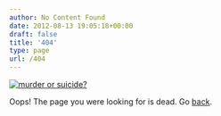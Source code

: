 ```yaml
---
author: No Content Found
date: 2012-08-13 19:05:18+00:00
draft: false
title: '404'
type: page
url: /404
---
```


[![murder or suicide?](http://farm6.staticflickr.com/5130/5285065838_a0012a44ca_z.jpg)
](http://www.flickr.com/photos/karamanis/5285065838/)

Oops! The page you were looking for is dead. Go [back](http://georgioskaramanis.com).
